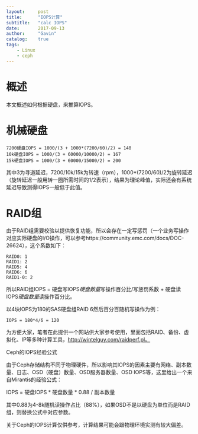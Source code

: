 ```yaml
---
layout:     post
title:      "IOPS计算"
subtitle:   "calc IOPS"
date:       2017-09-13
author:     "Gavin"
catalog:    true
tags:
    - Linux
    - ceph
---
```


# 概述

本文概述如何根据硬盘，来推算IOPS。


# 机械硬盘

```
7200硬盘IOPS = 1000/(3 + 1000*(7200/60)/2) = 140
10k硬盘IOPS = 1000/(3 + 60000/10000/2) = 167
15k硬盘IOPS = 1000/(3 + 60000/15000/2) = 200
```

其中3为寻道延迟，7200/10k/15k为转速（rpm），1000*(7200/60)/2为旋转延迟（旋转延迟一般用转一圈所需时间的1/2表示），结果为理论峰值，实际还会有系统延迟导致测得IOPS一般低于此值。

# RAID组

由于RAID组需要校验以提供恢复功能，所以会存在一定写惩罚（一个业务写操作对应实际硬盘的I/O操作，可以参考https://community.emc.com/docs/DOC-26624），这个系数如下：

```
RAID0: 1
RAID1: 2
RAID5: 4
RAID6: 6
RAID1-0: 2
```

所以RAID组IOPS = 硬盘写IOPS*硬盘数量*写操作百分比/写惩罚系数 + 硬盘读IOPS*硬盘数量*读操作百分比。

以4块IOPS为180的SAS硬盘组RAID 6然后百分百随机写操作为例：

```IOPS = 180*4/6 = 120 ```

为方便大家，笔者在此提供一个网站供大家参考使用，里面包括RAID、备份、虚拟化、IP等多种计算工具，http://wintelguy.com/raidperf.pl。

Ceph的IOPS经验公式

由于Ceph存储结构不同于物理硬件，所以影响其IOPS的因素主要有网络、副本数量、日志、OSD（硬盘）数量、OSD服务器数量、OSD IOPS等，这里给出一个来自Mirantis的经验公式：

IOPS = 硬盘IOPS * 硬盘数量 * 0.88 / 副本数量

其中0.88为4-8k随机读操作占比（88%），如果OSD不是以硬盘为单位而是RAID组，则替换公式中对应参数。

关于Ceph的IOPS计算仅供参考，计算结果可能会跟物理环境实测有较大偏差。

